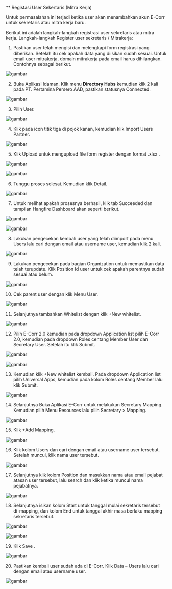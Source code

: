 \*\* Registasi User Sekertaris (Mitra Kerja)

Untuk permasalahan ini terjadi ketika user akan menambahkan akun E-Corr untuk sekretaris atau mitra kerja baru.

Berikut ini adalah langkah-langkah registrasi user sekretaris atau mitra kerja. Langkah-langkah Register user sekretaris / Mitrakerja:

1. Pastikan user telah mengisi dan melengkapi form registrasi yang diberikan. Setelah itu cek apakah data yang diisikan sudah sesuai. Untuk email user mitrakerja, domain mitrakerja pada email harus dihilangkan. Contohnya sebagai berikut.

![gambar](FAQ/01RMK.png)

2. Buka Aplikasi Idaman. Klik menu **Directory Hubs** kemudian klik 2 kali pada PT. Pertamina Persero AAD, pastikan statusnya Connected.

![gambar](FAQ/02RMK.png)

3. Pilih User.

![gambar](FAQ/03RMK.png)

4. Klik pada icon titik tiga di pojok kanan, kemudian klik Import Users Partner.

![gambar](FAQ/04RMK.png)

5. Klik Upload untuk mengupload file form register dengan format .xlsx .

![gambar](FAQ/05RMK.png)

![gambar](FAQ/06RMK.png)

6. Tunggu proses selesai. Kemudian klik Detail.

![gambar](FAQ/07RMK.png)

7. Untuk melihat apakah prosesnya berhasil, klik tab Succeeded dan tampilan Hangfire Dashboard akan seperti berikut.

![gambar](FAQ/08RMK.png)

![gambar](FAQ/09RMK.png)

8. Lakukan pengecekan kembali user yang telah diimport pada menu Users lalu cari dengan email atau username user, kemudian klik 2 kali.

![gambar](FAQ/10RMK.png)

9. Lakukan pengecekan pada bagian Organization untuk memastikan data telah terupdate. Klik Position Id user untuk cek apakah parentnya sudah sesuai atau belum.

![gambar](FAQ/11RMK.png)

10. Cek parent user dengan klik Menu User.

![gambar](FAQ/12RMK.png)

11. Selanjutnya tambahkan Whitelist dengan klik +New whitelist.

![gambar](FAQ/13RMK.png)

12. Pilih E-Corr 2.0 kemudian pada dropdown Application list pilih E-Corr 2.0, kemudian pada dropdown Roles centang Member User dan Secretary User. Setelah itu klik Submit.

![gambar](FAQ/14RMK.png)

![gambar](FAQ/15RMK.png)

13. Kemudian klik +New whitelist kembali. Pada dropdown Application list pilih Universal Apps, kemudian pada kolom Roles centang Member lalu klik Submit.

![gambar](FAQ/16RMK.png)

14. Selanjutnya Buka Aplikasi E-Corr untuk melakukan Secretary Mapping. Kemudian pilih Menu Resources lalu pilih Secretary > Mapping.

![gambar](FAQ/17RMK.png)

15. Klik +Add Mapping.

![gambar](FAQ/18RMK.png)

16. Klik kolom Users dan cari dengan email atau username user tersebut. Setelah muncul, klik nama user tersebut.

![gambar](FAQ/19RMK.png)

17. Selanjutnya klik kolom Position dan masukkan nama atau email pejabat atasan user tersebut, lalu search dan klik ketika muncul nama pejabatnya.

![gambar](FAQ/20RMK.png)

18. Selanjutnya isikan kolom Start untuk tanggal mulai sekretaris tersebut di-mapping, dan kolom End untuk tanggal akhir masa berlaku mapping sekretaris tersebut.

![gambar](FAQ/21RMK.png)

![gambar](FAQ/22RMK.png)

19. Klik Save .

![gambar](FAQ/23RMK.png)

20. Pastikan kembali user sudah ada di E-Corr. Klik Data – Users lalu cari dengan email atau username user.

![gambar](FAQ/24RMK.png)
